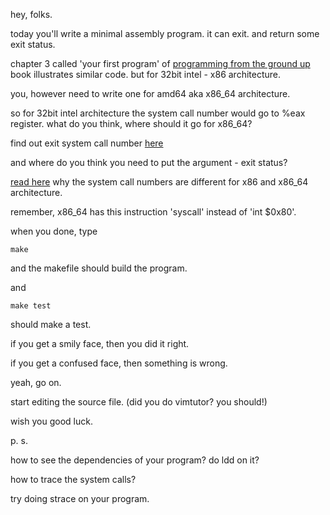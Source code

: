
hey, folks.

today you'll write a minimal assembly program.
it can exit. and return some exit status.

chapter 3 called 'your first program' of [programming from the ground up](https://mirror.ossplanet.net/nongnu/pgubook/ProgrammingGroundUp-1-0-lettersize.pdf) book illustrates similar code.
but for 32bit intel - x86 architecture.

you, however need to write one for amd64 aka x86_64 architecture.

so for 32bit intel architecture the system call number would go to %eax register.
what do you think, where should it go for x86_64?

find out exit system call number [here](https://hackeradam.com/x86-64-linux-syscalls/)

and where do you think you need to put the argument - exit status?

[read here](https://unix.stackexchange.com/questions/338650/why-are-linux-system-call-numbers-in-x86-and-x86-64-different) why the system call numbers are different for x86 and x86_64 architecture.

remember, x86_64 has this instruction 'syscall' instead of 'int $0x80'.

when you done, type

```
make
```

and the makefile should build the program.

and

```
make test
```

should make a test.

if you get a smily face, then you did it right.

if you get a confused face, then something is wrong.

yeah, go on.

start editing the source file. (did you do vimtutor? you should!)

wish you good luck.


p. s.

how to see the dependencies of your program?
do ldd on it?

how to trace the system calls?

try doing strace on your program.
